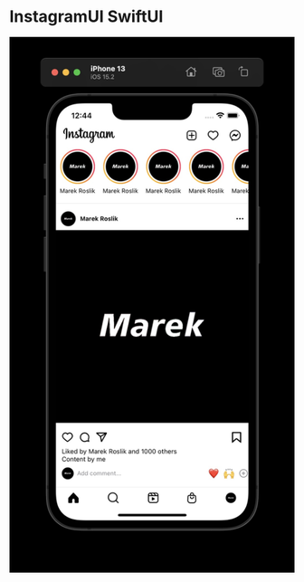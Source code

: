 # InstagramUI SwiftUI

![alt text](https://github.com/marekroslik/InstagramUI/blob/main/Screenshots/1.jpg?)
